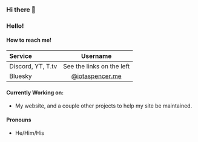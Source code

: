 ### Hi there 👋

<!--
**IotaSpencer/iotaspencer** is a ✨ _special_ ✨ repository because its `README.md` (this file) appears on your GitHub profile.

Here are some ideas to get you started:

- 🔭 I’m currently working on ...
- 🌱 I’m currently learning ...
- 👯 I’m looking to collaborate on ...
- 🤔 I’m looking for help with ...
- 💬 Ask me about ...
- 📫 How to reach me: ...
- 😄 Pronouns: ...
- ⚡ Fun fact: ...
-->

### Hello!

#### How to reach me!

| Service              |   Username                                  |
| :------              | :----------:                                |
| Discord, YT, T.tv    | See the links on the left                   |
| Bluesky              | [@iotaspencer.me](https://bsky.app/profile/iotaspencer.me) |


#### Currently Working on:

* My website, and a couple other projects to help my site be maintained.

#### Pronouns

- He/Him/His

